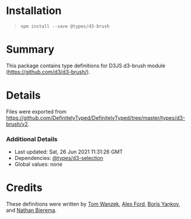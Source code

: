 # Installation
> `npm install --save @types/d3-brush`

# Summary
This package contains type definitions for D3JS d3-brush module (https://github.com/d3/d3-brush/).

# Details
Files were exported from https://github.com/DefinitelyTyped/DefinitelyTyped/tree/master/types/d3-brush/v2.

### Additional Details
 * Last updated: Sat, 26 Jun 2021 11:31:26 GMT
 * Dependencies: [@types/d3-selection](https://npmjs.com/package/@types/d3-selection)
 * Global values: none

# Credits
These definitions were written by [Tom Wanzek](https://github.com/tomwanzek), [Alex Ford](https://github.com/gustavderdrache), [Boris Yankov](https://github.com/borisyankov), and [Nathan Bierema](https://github.com/Methuselah96).

